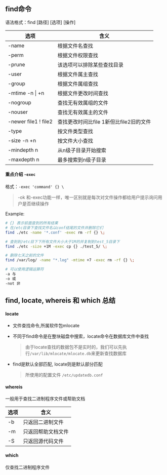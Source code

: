 ## find命令

语法格式：find [路径] [选项] [操作]

| 选项                 | 含义                                    |
| -------------------- | --------------------------------------- |
| -name                | 根据文件名查找                          |
| -perm                | 根据文件权限查找                        |
| -prune               | 该选项可以排除某些查找目录              |
| -user                | 根据文件属主查找                        |
| -group               | 根据文件属组查找                        |
| -mtime -n \| +n      | 根据文件更改时间查找                    |
| -nogroup             | 查找无有效属组的文件                    |
| -nouser              | 查找无有效属主的文件                    |
| -newer file1 ! file2 | 查找更改时间比file 1新但比file2旧的文件 |
| -type                | 按文件类型查找                          |
| -size -n +n          | 按文件大小查找                          |
| -mindepth n          | 从n级子目录开始搜索                     |
| -maxdepth n          | 最多搜索到n级子目录                     |

 

#### 重点介绍 `-exec`

格式：`-exec 'command' {} \`

> -ok 和-exec功能一样，唯一区别就是每次对文件操作都给用户提示询问用户是否继续操作

Example:

```bash
# {} 表示前面查到的所有结果
# 在/etc目录下查找文件名以conf结尾的文件并删除它们
find ./etc -name '*.conf' -exec rm -rf {} \;

# 查到到/etc目下下所有文件大小大于1M的并复制到test_5目录下
find ./etc -size +1M -exec cp {} ./test_5/ \;

# 删除七天之前的文件
find /var/log/ -name "*.log" -mtime +7 -exec rm -rf {} \;

# 可以使用逻辑运算符
-a 与
-o 或
-not 非
```



## find, locate, whereis 和 which 总结

#### locate

- 文件查找命令,所属软件包mlocate

- 不同于find命令是在整块磁盘中搜索，locate命令在数据库文件中查找

  > 由于locate查找的数据包不是实时的，我们可以先执行`/var/lib/mlocate/mlocate.db`来更新查找数据库

- find是默认全部匹配, locate则是默认部分匹配

  > 所使用的配置文件 `/etc/updatedb.conf`

#### whereis

一般用于查找二进制程序文件或帮助文档

| 选项 | 含义               |
| ---- | ------------------ |
| -b   | 只返回二进制文件   |
| -m   | 只返回帮助文档文件 |
| -S   | 只返回源代码文件   |

#### which

仅查找二进制程序文件